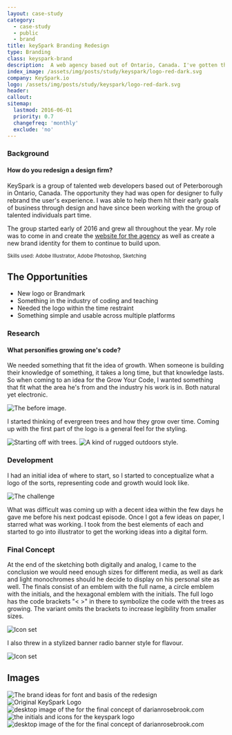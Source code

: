 ```yaml
---
layout: case-study
category:
  - case-study
  - public
  - brand
title: keySpark Branding Redesign
type: Branding
class: keyspark-brand
description:  A web agency based out of Ontario, Canada. I've gotten the chance to redesign their website and do their branding. This is a two part project for Web Design and Branding
index_image: /assets/img/posts/study/keyspark/logo-red-dark.svg
company: KeySpark.io
logo: /assets/img/posts/study/keyspark/logo-red-dark.svg
header:
callout:
sitemap:
  lastmod: 2016-06-01
  priority: 0.7
  changefreq: 'monthly'
  exclude: 'no'
---
```

### Background

#### How do you redesign a design firm?

KeySpark is a group of talented web developers based out of Peterborough in Ontario, Canada. The opportunity they had was open for designer to fully rebrand the user's experience. I was able to help them hit their early goals of business through design and have since been working with the group of talented individuals part time.

The group started early of 2016 and grew all throughout the year. My role was to come in and create the [website for the agency]({{site.baseurl}}/archive/keyspark-website) as well as create a new brand identity for them to continue to build upon.

<small>Skills used: Adobe Illustrator, Adobe Photoshop, Sketching</small>

## The Opportunities
* New logo or Brandmark
* Something in the industry of coding and teaching
* Needed the logo within the time restraint
* Something simple and usable across multiple platforms

### Research

#### What personifies growing one's code?

We needed something that fit the idea of growth. When someone is building their knowledge of something, it takes a long time, but that knowledge lasts. So when coming to an idea for the Grow Your Code, I wanted something that fit what the area he's from and the industry his work is in. Both natural yet electronic.

![The before image.]({{site.baseurl}}/assets/img/posts/study/grow-your-code/before.png)

I started thinking of evergreen trees and how they grow over time. Coming up with the first part of the logo is a general feel for the styling.

![Starting off with trees.]({{site.baseurl}}/assets/img/posts/study/grow-your-code/cubism.jpg)
![A kind of rugged outdoors style.]({{site.baseurl}}/assets/img/posts/study/grow-your-code/tehachapi3.png)

### Development

I had an initial idea of where to start, so I started to conceptualize what a logo of the sorts, representing code and growth would look like.

![The challenge]({{site.baseurl}}/assets/img/posts/study/grow-your-code/sketches.jpg)

What was difficult was coming up with a decent idea within the few days he gave me before his next podcast episode. Once I got a few ideas on paper, I starred what was working. I took from the best elements of each and started to go into illustrator to get the working ideas into a digital form.

### Final Concept

At the end of the sketching both digitally and analog, I came to the conclusion we would need enough sizes for different media, as well as dark and light monochromes should he decide to display on his personal site as well. The finals consist of an emblem with the full name, a circle emblem with the initials, and the hexagonal emblem with the initials. The full logo has the code brackets "\< \>" in there to symbolize the code with the trees as growing. The variant omits the brackets to increase legibility from smaller sizes.

![Icon set]({{site.baseurl}}/assets/img/posts/study/grow-your-code/finals.jpg)

I also threw in a stylized banner radio banner style for flavour.

![Icon set]({{site.baseurl}}/assets/img/posts/study/grow-your-code/finals.png)

## Images

<div id="img-quilt" class="grid cf">
  <img class="grid-sizer" src="{{site.baseurl}}/assets/img/posts/study/keyspark/logoandfonts.jpg" alt="The brand ideas for font and basis of the redesign" />
  <img class="grid-sizer" src="{{site.baseurl}}/assets/img/posts/study/keyspark/original.png" alt="Original KeySpark Logo" />
  <img class="grid-sizer" src="{{site.baseurl}}/assets/img/posts/study/keyspark/white-icon.png" alt="desktop image of the for the final concept of darianrosebrook.com" />
  <img class="grid-sizer" src="{{site.baseurl}}/assets/img/posts/study/keyspark/ks.png" alt="the initials and icons for the keyspark logo" />
  <img class="grid-sizer" src="{{site.baseurl}}/assets/img/posts/study/keyspark/keyspark-update.png" alt="" />
  <img class="grid-sizer" src="{{site.baseurl}}/assets/img/posts/study/keyspark/brand-icon-comparison.jpg" alt="desktop image of the for the final concept of darianrosebrook.com" />
</div>
